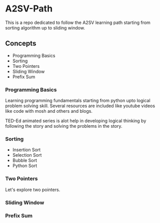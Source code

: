 # A2SV-Path
This is a repo dedicated to follow the A2SV learning path starting from sorting algorithm up to sliding window.

## Concepts
* Programming Basics
* Sorting
* Two Pointers
* Sliding Window
* Prefix Sum

### Programming Basics
Learning programming fundamentals starting from python upto logical problem solving skill. Several resources are included like youtube videos like code with mosh and others and blogs.

TED-Ed animated series is alot help in developing logical thinking by following the story and solving the problems in the story.

### Sorting
* Insertion Sort
* Selection Sort
* Bubble Sort
* Python Sort

### Two Pointers
Let's explore two pointers.

### Sliding Window

### Prefix Sum
